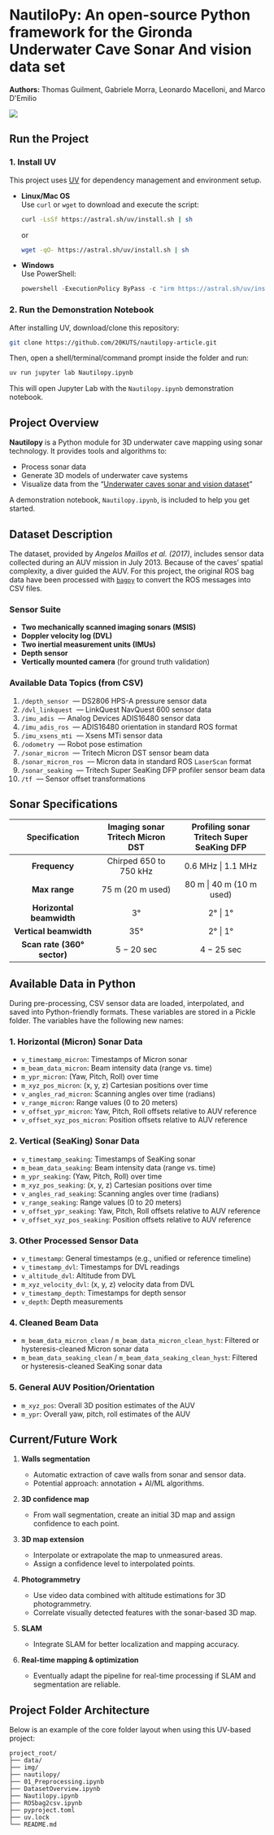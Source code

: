 # NautiloPy: An open-source Python framework for the Gironda Underwater Cave Sonar And vision data set
**Authors:** Thomas Guilment, Gabriele Morra, Leonardo Macelloni, and Marco D'Emilio

![](./img/Logo_nautilopy_tiny_v2.png)

## Run the Project

### 1. Install UV

This project uses [UV](https://docs.astral.sh/uv/) for dependency management and environment setup.

- **Linux/Mac OS**  
  Use `curl` or `wget` to download and execute the script:
  ```bash
  curl -LsSf https://astral.sh/uv/install.sh | sh
  ```
  or
  ```bash
  wget -qO- https://astral.sh/uv/install.sh | sh
  ```

- **Windows**  
  Use PowerShell:
  ```powershell
  powershell -ExecutionPolicy ByPass -c "irm https://astral.sh/uv/install.ps1 | iex"
  ```

### 2. Run the Demonstration Notebook

After installing UV, download/clone this repository:
```bash
git clone https://github.com/20KUTS/nautilopy-article.git
```

Then, open a shell/terminal/command prompt inside the folder and run:
```bash
uv run jupyter lab Nautilopy.ipynb
```
This will open Jupyter Lab with the `Nautilopy.ipynb` demonstration notebook.

## Project Overview

**Nautilopy** is a Python module for 3D underwater cave mapping using sonar technology. It provides tools and algorithms to:

- Process sonar data
- Generate 3D models of underwater cave systems
- Visualize data from the “[Underwater caves sonar and vision dataset](https://cirs.udg.edu/caves-dataset/)”

A demonstration notebook, `Nautilopy.ipynb`, is included to help you get started.

## Dataset Description

The dataset, provided by *Angelos Maillos et al. (2017)*, includes sensor data collected during an AUV mission in July 2013. Because of the caves’ spatial complexity, a diver guided the AUV. For this project, the original ROS bag data have been processed with [`bagpy`](https://jmscslgroup.github.io/bagpy/) to convert the ROS messages into CSV files.

### Sensor Suite

- **Two mechanically scanned imaging sonars (MSIS)**
- **Doppler velocity log (DVL)**
- **Two inertial measurement units (IMUs)**
- **Depth sensor**
- **Vertically mounted camera** (for ground truth validation)

### Available Data Topics (from CSV)

1. `/depth_sensor` &nbsp;— DS2806 HPS-A pressure sensor data  
2. `/dvl_linkquest` &nbsp;— LinkQuest NavQuest 600 sensor data  
3. `/imu_adis` &nbsp;— Analog Devices ADIS16480 sensor data  
4. `/imu_adis_ros` &nbsp;— ADIS16480 orientation in standard ROS format  
5. `/imu_xsens_mti` &nbsp;— Xsens MTi sensor data  
6. `/odometry` &nbsp;— Robot pose estimation  
7. `/sonar_micron` &nbsp;— Tritech Micron DST sensor beam data  
8. `/sonar_micron_ros` &nbsp;— Micron data in standard ROS `LaserScan` format  
9. `/sonar_seaking` &nbsp;— Tritech Super SeaKing DFP profiler sensor beam data  
10. `/tf` &nbsp;— Sensor offset transformations  

<!-- 
REMOVED (FILE TOO LARGE):
    11. /sonar_seaking_ros : Profiler data in standard ROS LaserScan format
    12. /imu_xsens_mti_ros: Xsens MTi orientation in standard ROS format
-->

## Sonar Specifications

| Specification                  | **Imaging sonar** <br>Tritech Micron DST | **Profiling sonar** <br>Tritech Super SeaKing DFP |
|:------------------------------:|:----------------------------------------:|:-------------------------------------------------:|
| **Frequency**                  | Chirped 650 to 750 kHz                   | 0.6 MHz \| 1.1 MHz                                |
| **Max range**                  | 75 m (20 m used)                         | 80 m \| 40 m (10 m used)                          |
| **Horizontal beamwidth**       | 3°                                       | 2° \| 1°                                          |
| **Vertical beamwidth**         | 35°                                      | 2° \| 1°                                          |
| **Scan rate (360° sector)**    | 5 − 20 sec                                | 4 − 25 sec                                        |

## Available Data in Python

During pre-processing, CSV sensor data are loaded, interpolated, and saved into Python-friendly formats. These variables are stored in a Pickle folder. The variables have the following new names:

### 1. Horizontal (Micron) Sonar Data
- `v_timestamp_micron`: Timestamps of Micron sonar  
- `m_beam_data_micron`: Beam intensity data (range vs. time)  
- `m_ypr_micron`: (Yaw, Pitch, Roll) over time  
- `m_xyz_pos_micron`: (x, y, z) Cartesian positions over time  
- `v_angles_rad_micron`: Scanning angles over time (radians)  
- `v_range_micron`: Range values (0 to 20 meters)  
- `v_offset_ypr_micron`: Yaw, Pitch, Roll offsets relative to AUV reference  
- `v_offset_xyz_pos_micron`: Position offsets relative to AUV reference  

### 2. Vertical (SeaKing) Sonar Data
- `v_timestamp_seaking`: Timestamps of SeaKing sonar  
- `m_beam_data_seaking`: Beam intensity data (range vs. time)  
- `m_ypr_seaking`: (Yaw, Pitch, Roll) over time  
- `m_xyz_pos_seaking`: (x, y, z) Cartesian positions over time  
- `v_angles_rad_seaking`: Scanning angles over time (radians)  
- `v_range_seaking`: Range values (0 to 20 meters)  
- `v_offset_ypr_seaking`: Yaw, Pitch, Roll offsets relative to AUV reference  
- `v_offset_xyz_pos_seaking`: Position offsets relative to AUV reference  

### 3. Other Processed Sensor Data
- `v_timestamp`: General timestamps (e.g., unified or reference timeline)  
- `v_timestamp_dvl`: Timestamps for DVL readings  
- `v_altitude_dvl`: Altitude from DVL  
- `m_xyz_velocity_dvl`: (x, y, z) velocity data from DVL  
- `v_timestamp_depth`: Timestamps for depth sensor  
- `v_depth`: Depth measurements  

### 4. Cleaned Beam Data
- `m_beam_data_micron_clean` / `m_beam_data_micron_clean_hyst`: Filtered or hysteresis-cleaned Micron sonar data  
- `m_beam_data_seaking_clean` / `m_beam_data_seaking_clean_hyst`: Filtered or hysteresis-cleaned SeaKing sonar data  

### 5. General AUV Position/Orientation
- `m_xyz_pos`: Overall 3D position estimates of the AUV  
- `m_ypr`: Overall yaw, pitch, roll estimates of the AUV  

## Current/Future Work

1. **Walls segmentation**  
   - Automatic extraction of cave walls from sonar and sensor data.  
   - Potential approach: annotation + AI/ML algorithms.

2. **3D confidence map**  
   - From wall segmentation, create an initial 3D map and assign confidence to each point.

3. **3D map extension**  
   - Interpolate or extrapolate the map to unmeasured areas.  
   - Assign a confidence level to interpolated points.

4. **Photogrammetry**  
   - Use video data combined with altitude estimations for 3D photogrammetry.  
   - Correlate visually detected features with the sonar-based 3D map.

5. **SLAM**  
   - Integrate SLAM for better localization and mapping accuracy.

6. **Real-time mapping & optimization**  
   - Eventually adapt the pipeline for real-time processing if SLAM and segmentation are reliable.

## Project Folder Architecture

Below is an example of the core folder layout when using this UV-based project:

```
project_root/
├── data/
├── img/
├── nautilopy/
├── 01_Preprocessing.ipynb
├── DatasetOverview.ipynb
├── Nautilopy.ipynb
├── ROSbag2csv.ipynb
├── pyproject.toml
├── uv.lock
└── README.md
```